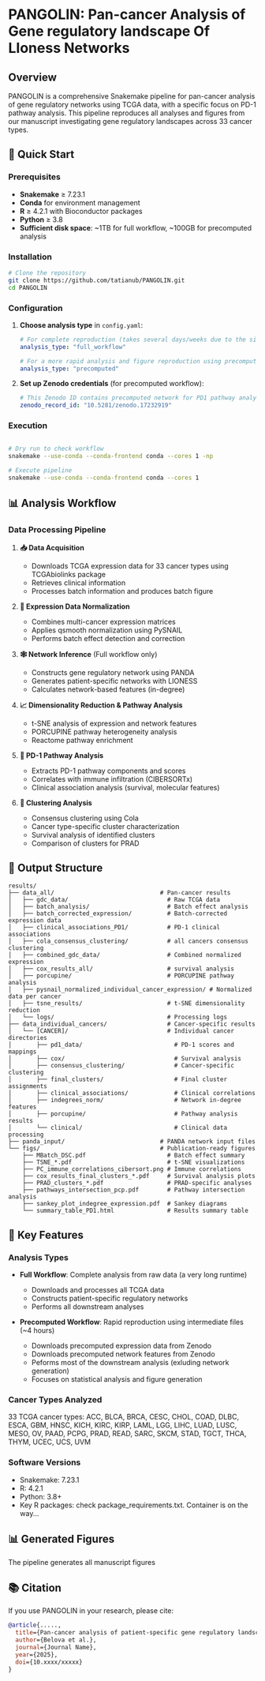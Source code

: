 # PANGOLIN: Pan-cancer Analysis of Gene regulatory landscape Of LIoness Networks

## Overview

PANGOLIN is a comprehensive Snakemake pipeline for pan-cancer analysis of gene regulatory networks using TCGA data, with a specific focus on PD-1 pathway analysis. This pipeline reproduces all analyses and figures from our manuscript investigating gene regulatory landscapes across 33 cancer types.

## 🚀 Quick Start

### Prerequisites

- **Snakemake** ≥ 7.23.1
- **Conda** for environment management
- **R** ≥ 4.2.1 with Bioconductor packages
- **Python** ≥ 3.8
- **Sufficient disk space**: ~1TB for full workflow, ~100GB for precomputed analysis

### Installation

```bash
# Clone the repository
git clone https://github.com/tatianub/PANGOLIN.git
cd PANGOLIN
```

### Configuration

1. **Choose analysis type** in `config.yaml`:
   ```yaml
   # For complete reproduction (takes several days/weeks due to the single-sample network reconstruction for over 9 000 samples)
   analysis_type: "full_workflow"
   
   # For a more rapid analysis and figure reproduction using precomputed data (RECOMMENDED)
   analysis_type: "precomputed"
   ```

2. **Set up Zenodo credentials** (for precomputed workflow):
   ```yaml
   # This Zenodo ID contains precomputed network for PD1 pathway analysis
   zenodo_record_id: "10.5281/zenodo.17232919"
   ```

### Execution

```bash

# Dry run to check workflow
snakemake --use-conda --conda-frontend conda --cores 1 -np

# Execute pipeline
snakemake --use-conda --conda-frontend conda --cores 1
```

## 📊 Analysis Workflow

### Data Processing Pipeline

1. **📥 Data Acquisition**
   - Downloads TCGA expression data for 33 cancer types using TCGAbiolinks package
   - Retrieves clinical information
   - Processes batch information and produces batch figure 

2. **🔧 Expression Data Normalization**
   - Combines multi-cancer expression matrices
   - Applies qsmooth normalization using PySNAIL
   - Performs batch effect detection and correction

3. **🕸️ Network Inference** (Full workflow only)
   - Constructs gene regulatory network using PANDA
   - Generates patient-specific networks with LIONESS
   - Calculates network-based features (in-degree)

4. **📈 Dimensionality Reduction & Pathway Analysis**
   - t-SNE analysis of expression and network features
   - PORCUPINE pathway heterogeneity analysis 
   - Reactome pathway enrichment 

5. **🧬 PD-1 Pathway Analysis**
   - Extracts PD-1 pathway components and scores
   - Correlates with immune infiltration (CIBERSORTx)
   - Clinical association analysis (survival, molecular features)

6. **🎯 Clustering Analysis**
   - Consensus clustering using Cola
   - Cancer type-specific cluster characterization
   - Survival analysis of identified clusters
   - Comparison of clusters for PRAD

## 📁 Output Structure

```
results/
├── data_all/                              # Pan-cancer results
│   ├── gdc_data/                            # Raw TCGA data
│   ├── batch_analysis/                      # Batch effect analysis
│   ├── batch_corrected_expression/          # Batch-corrected expression data
│   ├── clinical_associations_PD1/           # PD-1 clinical associations
│   ├── cola_consensus_clustering/           # all cancers consensus clustering
│   ├── combined_gdc_data/                   # Combined normalized expression
│   ├── cox_results_all/                     # survival analysis
│   ├── porcupine/                           # PORCUPINE pathway analysis
│   ├── pysnail_normalized_individual_cancer_expression/ # Normalized data per cancer
│   ├── tsne_results/                        # t-SNE dimensionality reduction
│   └── logs/                                # Processing logs
├── data_individual_cancers/                 # Cancer-specific results
│   └── [CANCER]/                            # Individual cancer directories
│       ├── pd1_data/                          # PD-1 scores and mappings
│       ├── cox/                               # Survival analysis
│       ├── consensus_clustering/              # Cancer-specific clustering
│       ├── final_clusters/                    # Final cluster assignments
│       ├── clinical_associations/             # Clinical correlations
│       ├── indegrees_norm/                    # Network in-degree features
│       ├── porcupine/                         # Pathway analysis results
│       └── clinical/                          # Clinical data processing
├── panda_input/                           # PANDA network input files
└── figs/                                  # Publication-ready figures
    ├── MBatch_DSC.pdf                       # Batch effect summary
    ├── TSNE_*.pdf                           # t-SNE visualizations
    ├── PC_immune_correlations_cibersort.png # Immune correlations
    ├── cox_results_final_clusters_*.pdf     # Survival analysis plots
    ├── PRAD_clusters_*.pdf                  # PRAD-specific analyses
    ├── pathways_intersection_pcp.pdf        # Pathway intersection analysis
    ├── sankey_plot_indegree_expression.pdf  # Sankey diagrams
    └── summary_table_PD1.html               # Results summary table
```

## 🎯 Key Features

### Analysis Types

- **Full Workflow**: Complete analysis from raw data (a very long runtime)
  - Downloads and processes all TCGA data
  - Constructs patient-specific regulatory networks
  - Performs all downstream analyses

- **Precomputed Workflow**: Rapid reproduction using intermediate files (~4 hours)
  - Downloads precomputed expression data from Zenodo
  - Downloads precomputed network features from Zenodo
  - Peforms most of the downstream analysis (exluding network generation)
  - Focuses on statistical analysis and figure generation


### Cancer Types Analyzed

33 TCGA cancer types: ACC, BLCA, BRCA, CESC, CHOL, COAD, DLBC, ESCA, GBM, HNSC, KICH, KIRC, KIRP, LAML, LGG, LIHC, LUAD, LUSC, MESO, OV, PAAD, PCPG, PRAD, READ, SARC, SKCM, STAD, TGCT, THCA, THYM, UCEC, UCS, UVM

### Software Versions

- Snakemake: 7.23.1
- R: 4.2.1
- Python: 3.8+
- Key R packages: check package_requirements.txt. Container is on the way...



## 📊 Generated Figures

The pipeline generates all manuscript figures

## 📚 Citation

If you use PANGOLIN in your research, please cite:

```bibtex
@article{.....,
  title={Pan-cancer analysis of patient-specific gene regulatory landscapes identifies recurrent PD-1 pathway dysregulation},
  author={Belova et al.},
  journal={Journal Name},
  year={2025},
  doi={10.xxxx/xxxxx}
}
```

